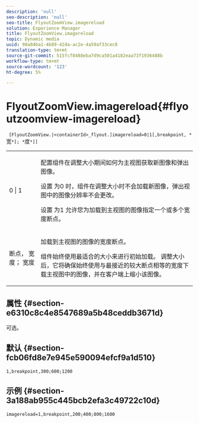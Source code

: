 ```yaml
---
description: 'null'
seo-description: 'null'
seo-title: FlyoutZoomView.imagereload
solution: Experience Manager
title: FlyoutZoomView.imagereload
topic: Dynamic media
uuid: 98a84ba1-4b89-424a-ac2e-4a59af33cec0
translation-type: tm+mt
source-git-commit: 515fcf8488eba7d9ca501a4182eaa73f1936488b
workflow-type: tm+mt
source-wordcount: '123'
ht-degree: 5%

---
```



# FlyoutZoomView.imagereload{#flyoutzoomview-imagereload}

` [FlyoutZoomView.|<containerId>_flyout.]imagereload=0|1[,breakpoint, *`宽`*[; *`度`*]]`

<table id="table_7DA232CB62134078B788B9AB1452F363"> 
 <tbody> 
  <tr> 
   <td colname="col1"> <p> <span class="codeph"> 0 | 1 </span> </p> </td> 
   <td colname="col2"> <p> 配置组件在调整大小期间如何为主视图获取新图像和弹出图像。 </p> <p>设置 <span class="codeph"> 为0 </span>时，组件在调整大小时不会加载新图像，弹出视图中的图像分辨率不会更改。 </p> <p>设置 <span class="codeph"> 为1 </span> 允许您为加载到主视图的图像指定一个或多个宽度断点。 </p> </td> 
  </tr> 
  <tr> 
   <td colname="col1"> <p> <span class="codeph"> 断点， <span class="varname"> 宽 </span>度； <span class="varname"> 宽度 </span> </span> </p> </td> 
   <td colname="col2"> <p>加载到主视图的图像的宽度断点。 </p> <p>组件始终使用最适合的大小来进行初始加载。 调整大小后，它将确保始终使用与最接近的较大断点相等的宽度下载主视图中的图像，并在客户端上缩小该图像。 </p> </td> 
  </tr> 
 </tbody> 
</table>

## 属性 {#section-e6310c8c4e8547689a5b48ceddb3671d}

可选。

## 默认 {#section-fcb06fd8e7e945e590094efcf9a1d510}

`1,breakpoint,300;600;1200`

## 示例 {#section-3a188ab955c445bcb2efa3c49722c10d}

`imagereload=1,breakpoint,200;400;800;1600`
